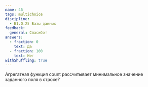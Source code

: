 ```yaml
---
name: 45
tags: multichoice
discipline:
  - Б1.О.25 Базы данных
feedback:
  general: Спасибо!
answers:
  - fraction: 0
    text: Да
  - fraction: 100
    text: Нет
withShuffling: true
---
```


Агрегатная функция count рассчитывает минимальное значение заданного поля в строке?